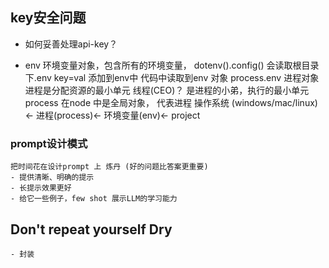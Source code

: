 ## key安全问题
- 如何妥善处理api-key？

- env
    环境变量对象，包含所有的环境变量，
    dotenv().config() 会读取根目录下.env    key=val
    添加到env中 代码中读取到env 对象
    process.env 进程对象 进程是分配资源的最小单元
    线程(CEO)？ 是进程的小弟，执行的最小单元
    process 在node 中是全局对象， 代表进程
    操作系统 (windows/mac/linux)<- 进程(process)<- 环境变量(env)<- project

### prompt设计模式
    把时间花在设计prompt 上 炼丹 (好的问题比答案更重要)
    - 提供清晰、明确的提示
    - 长提示效果更好
    - 给它一些例子，few shot 展示LLM的学习能力

## Don't repeat yourself Dry 
    - 封装